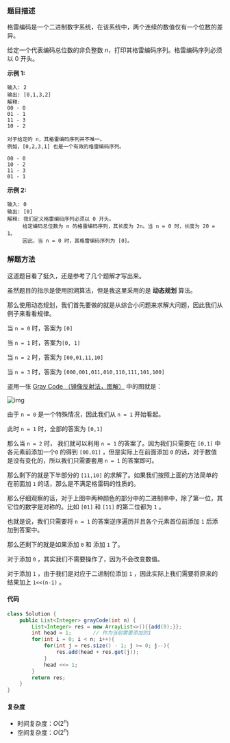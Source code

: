 ### 题目描述

格雷编码是一个二进制数字系统，在该系统中，两个连续的数值仅有一个位数的差异。

给定一个代表编码总位数的非负整数 *n*，打印其格雷编码序列。格雷编码序列必须以 0 开头。

**示例 1:**

```
输入: 2
输出: [0,1,3,2]
解释:
00 - 0
01 - 1
11 - 3
10 - 2

对于给定的 n，其格雷编码序列并不唯一。
例如，[0,2,3,1] 也是一个有效的格雷编码序列。

00 - 0
10 - 2
11 - 3
01 - 1
```

**示例 2:**

```
输入: 0
输出: [0]
解释: 我们定义格雷编码序列必须以 0 开头。
     给定编码总位数为 n 的格雷编码序列，其长度为 2n。当 n = 0 时，长度为 20 = 1。
     因此，当 n = 0 时，其格雷编码序列为 [0]。
```

### 解题方法

这道题目看了挺久，还是参考了几个题解才写出来。

虽然题目的指示是使用回溯算法，但是我这里采用的是 **动态规划** 算法。

那么使用动态规划，我们首先要做的就是从综合小问题来求解大问题，因此我们从例子来看看规律。

当 `n = 0` 时，答案为 `[0]`

当 `n = 1` 时，答案为`[0, 1]`

当 `n = 2` 时，答案为 `[00,01,11,10]` 

当 `n = 3` 时，答案为 `[000,001,011,010,110,111,101,100]` 

盗用一张 [Gray Code （镜像反射法，图解）](https://leetcode-cn.com/problems/gray-code/solution/gray-code-jing-xiang-fan-she-fa-by-jyd/) 中的图就是：

![img](https://pic.leetcode-cn.com/28acf6d5b1fae0fb2dddbedd7ac92ffeee8902cd28233bdfb08b52af411a9bb2-Picture4.png)

由于 `n = 0` 是一个特殊情况，因此我们从 `n = 1` 开始看起。

此时 `n = 1` 时，全部的答案为 `[0,1]`

那么当 `n = 2` 时， 我们就可以利用 `n = 1` 的答案了。因为我们只需要在 `[0,1]` 中各元素前添加一个`0` 的得到 `[00,01]` ，但是实际上在前面添加 `0` 的话，对于数值是没有变化的，所以我们只需要套用 `n = 1` 的答案即可。

那么剩下的就是下半部分的 `[11,10]` 的求解了。如果我们按照上面的方法简单的在前面加 `1` 的话，那么是不满足格雷码的性质的。

那么仔细观察的话，对于上图中两种颜色的部分中的二进制串中，除了第一位，其它位的数字是对称的。比如 `[01]` 和 `[11]` 的第二位都为 `1` 。

也就是说，我们只需要将 `n = 1` 的答案逆序遍历并且各个元素首位前添加 `1` 后添加到答案中。

那么还剩下的就是如果添加 `0` 和 添加 `1` 了。

对于添加 `0` ，其实我们不需要操作了，因为不会改变数值。

对于添加 `1` ，由于我们是对应于二进制位添加 `1` ，因此实际上我们需要将原来的结果加上 `1<<(n-1)` 。

#### 代码

```java
class Solution {
    public List<Integer> grayCode(int n) {
        List<Integer> res = new ArrayList<>(){{add(0);}};
        int head = 1;       // 作为当前需要添加的1
        for(int i = 0; i < n; i++){
            for(int j = res.size() - 1; j >= 0; j--){
                res.add(head + res.get(j));
            }
            head <<= 1;
        }
        return res;
    }
}
```

#### 复杂度

- 时间复杂度：$O (2^n)$
- 空间复杂度：$O (2^n)$